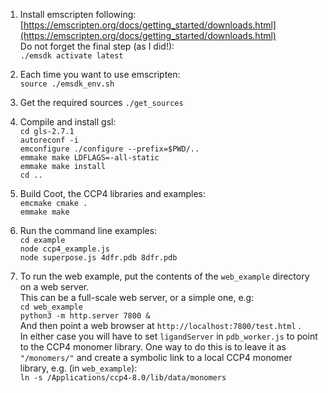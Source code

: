 1. Install emscripten following:  
[https://emscripten.org/docs/getting_started/downloads.html](https://emscripten.org/docs/getting_started/downloads.html)  
Do not forget the final step (as I did!):  
`./emsdk activate latest`

2. Each time you want to use emscripten:  
`source ./emsdk_env.sh`

3. Get the required sources
`./get_sources`

4. Compile and install gsl:  
`cd gls-2.7.1`  
`autoreconf -i`  
`emconfigure ./configure --prefix=$PWD/..`  
`emmake make LDFLAGS=-all-static`  
`emmake make install`  
`cd ..`

5. Build Coot, the CCP4 libraries and examples:  
`emcmake cmake .`  
`emmake make`

6. Run the command line examples:  
`cd example`  
`node ccp4_example.js`  
`node superpose.js 4dfr.pdb 8dfr.pdb`

7. To run the web example, put the contents of the `web_example` directory on a web server.  
This can be a full-scale web server, or a simple one, e.g:  
`cd web_example`  
`python3 -m http.server 7800 &`  
And then point a web browser at `http://localhost:7800/test.html` .  
In either case you will have to set `ligandServer` in `pdb_worker.js` to point to the CCP4 monomer library. One way to do this is to leave it as `"/monomers/"` and create a symbolic link to a local CCP4 monomer library, e.g. (in `web_example`):  
`ln -s /Applications/ccp4-8.0/lib/data/monomers`
